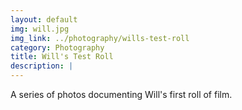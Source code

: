 ```yaml
---
layout: default
img: will.jpg
img_link: ../photography/wills-test-roll
category: Photography
title: Will's Test Roll
description: |
---
```

  A series of photos documenting Will's first roll of film.
